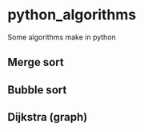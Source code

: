 # python_algorithms
Some algorithms make in python

## Merge sort
## Bubble sort
## Dijkstra (graph)